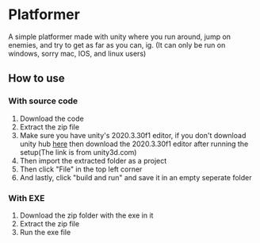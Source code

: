 # Platformer
A simple platformer made with unity where you run around, jump on enemies, and try to get as far as you can, ig.
(It can only be run on windows, sorry mac, IOS, and linux users)
## How to use
### With source code
1. Download the code
2. Extract the zip file
3. Make sure you have unity's 2020.3.30f1 editor, if you don't download unity hub [here](https://public-cdn.cloud.unity3d.com/hub/prod/UnityHubSetup.exe) then download the 2020.3.30f1 editor after running the setup(The link is from unity3d.com)
4. Then import the extracted folder as a project
5. Then click "File" in the top left corner
6. And lastly, click "build and run" and save it in an empty seperate folder
### With EXE
1. Download the zip folder with the exe in it
2. Extract the zip file
3. Run the exe file
